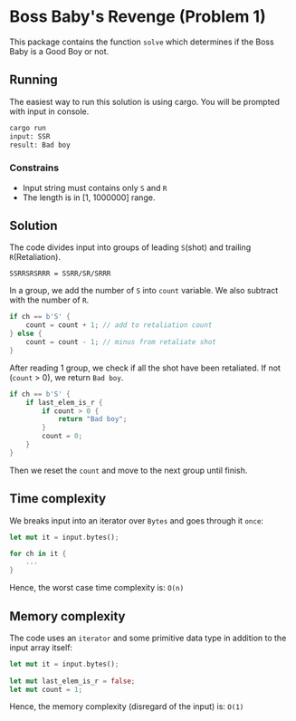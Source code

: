 # Boss Baby's Revenge (Problem 1)

This package contains the function `solve` which determines if the Boss Baby is a Good Boy or not.

## Running

The easiest way to run this solution is using cargo. You will be prompted with input in console.
```sh
cargo run
input: SSR
result: Bad boy
```
### Constrains
- Input string must contains only `S` and `R`
- The length is in [1, 1000000] range.

## Solution

The code divides input into groups of leading `S`(shot) and trailing `R`(Retaliation). 
```
SSRRSRSRRR = SSRR/SR/SRRR
```
In a group, we add the number of `S` into `count` variable. We also subtract with the number of `R`.

```rust
if ch == b'S' {
    count = count + 1; // add to retaliation count
} else {
    count = count - 1; // minus from retaliate shot
}
```

After reading 1 group, we check if all the shot have been retaliated. If not (`count` > 0), we return `Bad boy`.

```rust
if ch == b'S' {
    if last_elem_is_r {
        if count > 0 {
            return "Bad boy";
        }
        count = 0;
    }
}
```

Then we reset the `count` and move to the next group until finish.

## Time complexity

We breaks input into an iterator over `Bytes` and goes through it `once`:

```rust
let mut it = input.bytes();

for ch in it {
    ...
}
```

Hence, the worst case time complexity is: `O(n)`

## Memory complexity

The code uses an `iterator` and some primitive data type in addition to the input array itself:

```rust
let mut it = input.bytes();
    
let mut last_elem_is_r = false;
let mut count = 1;
```

Hence, the memory complexity (disregard of the input) is: `O(1)`
